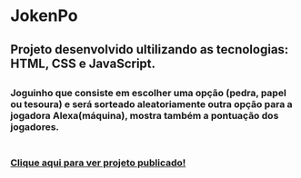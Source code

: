 # JokenPo

<h2> Projeto desenvolvido ultilizando as tecnologias: HTML, CSS e JavaScript.<h2>
<h3>Joguinho que consiste em escolher uma opção (pedra, papel ou tesoura) e será sorteado aleatoriamente outra opção para a jogadora Alexa(máquina), mostra também a pontuação dos jogadores.<h3>
   <br>
<a href="https://playpo.netlify.app/">Clique aqui para ver projeto publicado!</a>
